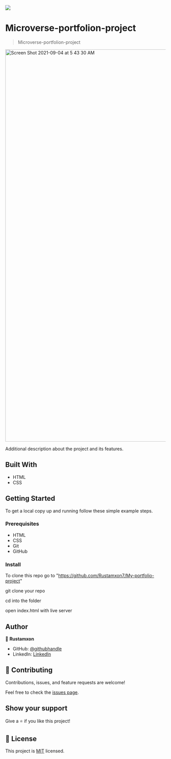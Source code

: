 ![](https://img.shields.io/badge/Microverse-blueviolet)

# Microverse-portfolion-project

> Microverse-portfolion-project

<img width="1232" alt="Screen Shot 2021-09-04 at 5 43 30 AM" src="https://user-images.githubusercontent.com/69011963/132077166-e8b6bb5c-1012-45b5-8810-38304c125d2f.png">

Additional description about the project and its features.

## Built With

- HTML
- CSS

## Getting Started

To get a local copy up and running follow these simple example steps.

### Prerequisites

- HTML
- CSS
- Git
- GitHub

### Install

To clone this repo go to "https://github.com/Rustamxon7/My-portfolio-project"

git clone your repo

cd into the folder

open index.html with live server

## Author

👤 **Rustamxon**

- GitHub: [@githubhandle](https://github.com/Rustamxon7)
- LinkedIn: [LinkedIn](https://www.linkedin.com/in/rustamjon-tolipov-6a831020b)

## 🤝 Contributing

Contributions, issues, and feature requests are welcome!

Feel free to check the [issues page](https://github.com/Rustamxon7/My-portfolio-project/issues).

## Show your support

Give a ⭐️ if you like this project!

## 📝 License

This project is [MIT](./MIT.md) licensed.

